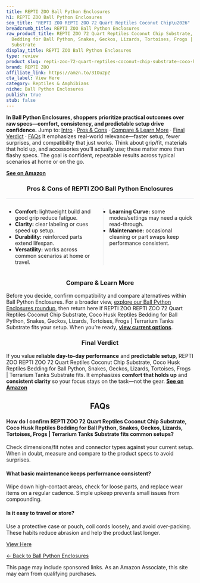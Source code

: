 ```yaml
---
title: REPTI ZOO Ball Python Enclosures
h1: REPTI ZOO Ball Python Enclosures
seo_title: "REPTI ZOO REPTI ZOO 72 Quart Reptiles Coconut Chip\u2026"
breadcrumb_title: REPTI ZOO Ball Python Enclosures
raw_product_title: REPTI ZOO 72 Quart Reptiles Coconut Chip Substrate, Coco Husk Reptiles
  Bedding for Ball Python, Snakes, Geckos, Lizards, Tortoises, Frogs | Terrarium Tanks
  Substrate
display_title: REPTI ZOO Ball Python Enclosures
type: review
product_slug: repti-zoo-72-quart-reptiles-coconut-chip-substrate-coco-husk-reptiles-b-1c630368
brand: REPTI ZOO
affiliate_link: https://amzn.to/3IOu2pZ
cta_label: View Here
category: Reptiles & Amphibians
niche: Ball Python Enclosures
publish: true
stub: false
---
```


<div id="intro" class="full-width"><p><strong>In Ball Python Enclosures, shoppers prioritize practical outcomes over raw specs&mdash;comfort, consistency, and predictable setup drive confidence.</strong> Jump to: <a href="#intro">Intro</a> · <a href="#pros-cons">Pros &amp; Cons</a> · <a href="#compare-more">Compare &amp; Learn More</a> · <a href="#verdict">Final Verdict</a> · <a href="#faqs">FAQs</a> It emphasizes real-world relevance&mdash;faster setup, fewer surprises, and compatibility that just works. Think about grip/fit, materials that hold up, and accessories you’ll actually use; these matter more than flashy specs. The goal is confident, repeatable results across typical scenarios at home or on the go.</p><p><a href="https://amzn.to/3IOu2pZ" rel="nofollow sponsored noopener" target="_blank"><strong>See on Amazon</strong></a></p></div>
<h3 id="pros-cons" style="text-align:center;">Pros &amp; Cons of REPTI ZOO Ball Python Enclosures</h3>
<div class="pc-grid" style="display:grid;grid-template-columns:1fr 1fr;gap:16px;border-top:1px solid #e5e7eb;padding-top:12px;">
  <ul>
    <li><strong>Comfort:</strong> lightweight build and good grip reduce fatigue.</li>
    <li><strong>Clarity:</strong> clear labeling or cues speed up setup.</li>
    <li><strong>Durability:</strong> reinforced parts extend lifespan.</li>
    <li><strong>Versatility:</strong> works across common scenarios at home or travel.</li>
  </ul>
  <ul style="border-left:1px solid #e5e7eb;padding-left:16px;">
    <li><strong>Learning Curve:</strong> some modes/settings may need a quick read-through.</li>
    <li><strong>Maintenance:</strong> occasional cleaning or part swaps keep performance consistent.</li>
  </ul>
</div>


<h3 id="compare-more" style="text-align:center;">Compare &amp; Learn More</h3>
<p>Before you decide, confirm compatibility and compare alternatives within Ball Python Enclosures. For a broader view, <a href="#">explore our Ball Python Enclosures roundup</a>, then return here if REPTI ZOO REPTI ZOO 72 Quart Reptiles Coconut Chip Substrate, Coco Husk Reptiles Bedding for Ball Python, Snakes, Geckos, Lizards, Tortoises, Frogs | Terrarium Tanks Substrate fits your setup. When you’re ready, <a href="https://amzn.to/3IOu2pZ" rel="nofollow sponsored noopener" target="_blank"><strong>view current options</strong></a>.</p>

<h3 id="verdict" style="text-align:center;">Final Verdict</h3>
<p>If you value <strong>reliable day-to-day performance</strong> and <strong>predictable setup</strong>, REPTI ZOO REPTI ZOO 72 Quart Reptiles Coconut Chip Substrate, Coco Husk Reptiles Bedding for Ball Python, Snakes, Geckos, Lizards, Tortoises, Frogs | Terrarium Tanks Substrate fits. It emphasizes <strong>comfort that holds up</strong> and <strong>consistent clarity</strong> so your focus stays on the task&mdash;not the gear. <a href="https://amzn.to/3IOu2pZ" rel="nofollow sponsored noopener" target="_blank"><strong>See on Amazon</strong></a></p>

<h2 id="faqs" style="text-align:center;">FAQs</h2>
<h4><strong>How do I confirm REPTI ZOO 72 Quart Reptiles Coconut Chip Substrate, Coco Husk Reptiles Bedding for Ball Python, Snakes, Geckos, Lizards, Tortoises, Frogs | Terrarium Tanks Substrate fits common setups?</strong></h4>
<p>Check dimensions/fit notes and connector types against your current setup. When in doubt, measure and compare to the product specs to avoid surprises.</p>
<h4><strong>What basic maintenance keeps performance consistent?</strong></h4>
<p>Wipe down high-contact areas, check for loose parts, and replace wear items on a regular cadence. Simple upkeep prevents small issues from compounding.</p>
<h4><strong>Is it easy to travel or store?</strong></h4>
<p>Use a protective case or pouch, coil cords loosely, and avoid over-packing. These habits reduce abrasion and help the product last longer.</p>

<p><a class="btn" href="https://amzn.to/3IOu2pZ" target="_blank" rel="nofollow sponsored noopener">View Here</a></p>
<p><a href="/roundups/reptiles-amphibians/ball-python-enclosures/">← Back to Ball Python Enclosures</a></p>
<aside class="disclosure">This page may include sponsored links. As an Amazon Associate, this site may earn from qualifying purchases.</aside>
